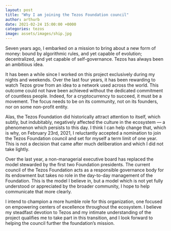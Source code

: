 ```yaml
---
layout: post
title: "Why I am joining the Tezos Foundation council"
author: arthurb
date: 2021-02-24 15:00:00 +0000
categories: tezos
image: assets/images/ship.jpg
---
```


Seven years ago, I embarked on a mission to bring about a new form of money: bound by algorithmic rules, and yet capable of evolution; decentralized, and yet capable of self-governance. Tezos has always been an ambitious idea. 

It has been a while since I worked on this project exclusively during my nights and weekends. Over the last four years, it has been rewarding to watch Tezos grow from an idea to a network used across the world. This outcome could not have been achieved without the dedicated commitment of countless people. Indeed, for a cryptocurrency to succeed, it must be a movement. The focus needs to be on its community, not on its founders, nor on some non-profit entity.

Alas, the Tezos Foundation did historically attract attention to itself, which subtly, but indubitably, negatively affected the culture in the ecosystem — a phenomenon which persists to this day. I think I can help change that, which is why, on February 23rd, 2021, I reluctantly accepted a nomination to join the Tezos Foundation council and set for myself a term limit of one year. This is not a decision that came after much deliberation and which I did not take lightly.

Over the last year, a non-managerial executive board has replaced the model stewarded by the first two Foundation presidents. The current council of the Tezos Foundation acts as a responsible governance body for its endowment but takes no role in the day-to-day management of the Foundation. This is the model I believe in, but a model which is not yet fully understood or appreciated by the broader community, I hope to help communicate that more clearly.

I intend to champion a more humble role for this organization, one focused on empowering centers of excellence throughout the ecosystem. I believe my steadfast devotion to Tezos and my intimate understanding of the project qualifies me to take part in this transition, and I look forward to helping the council further the foundation’s mission.
